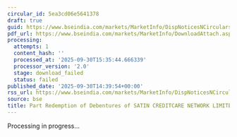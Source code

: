 ```yaml
---
circular_id: 5ea3cd06e5641378
draft: true
guid: https://www.bseindia.com/markets/MarketInfo/DispNoticesNCirculars.aspx?Noticeid={C8128FB8-FC1E-4C0D-B97B-0D4A15BC8370}&noticeno=20250930-90&dt=09/30/2025&icount=90&totcount=104&flag=0
pdf_url: https://www.bseindia.com/markets/MarketInfo/DownloadAttach.aspx?id=20250930-90&attachedId=
processing:
  attempts: 1
  content_hash: ''
  processed_at: '2025-09-30T15:35:44.666339'
  processor_version: '2.0'
  stage: download_failed
  status: failed
published_date: '2025-09-30T14:39:54+00:00'
rss_url: https://www.bseindia.com/markets/MarketInfo/DispNoticesNCirculars.aspx?Noticeid={C8128FB8-FC1E-4C0D-B97B-0D4A15BC8370}&noticeno=20250930-90&dt=09/30/2025&icount=90&totcount=104&flag=0
source: bse
title: Part Redemption of Debentures of SATIN CREDITCARE NETWORK LIMITED
---
```


Processing in progress...